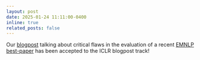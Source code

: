 ```yaml
---
layout: post
date: 2025-01-24 11:11:00-0400
inline: true
related_posts: false
---
```


Our [blogpost](blog/2024/calibrated-mia/) talking about critical flaws in the evaluation of a recent [EMNLP best-paper](https://x.com/emnlpmeeting/status/1857176180128198695) has been accepted to the ICLR blogpost track!

